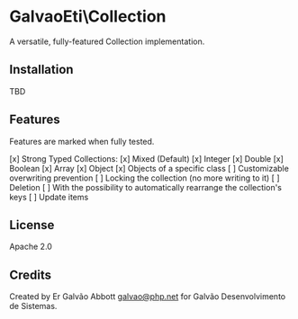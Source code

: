 # GalvaoEti\Collection

A versatile, fully-featured Collection implementation.

## Installation

TBD

## Features

Features are marked when fully tested.

[x] Strong Typed Collections:
    [x] Mixed (Default)
    [x] Integer
    [x] Double
    [x] Boolean
    [x] Array
    [x] Object
    [x] Objects of a specific class
[ ] Customizable overwriting prevention
[ ] Locking the collection (no more writing to it)
[ ] Deletion
    [ ] With the possibility to automatically rearrange the collection's keys
[ ] Update items

## License

Apache 2.0

## Credits

Created by Er Galvão Abbott <galvao@php.net> for Galvão Desenvolvimento de Sistemas.
